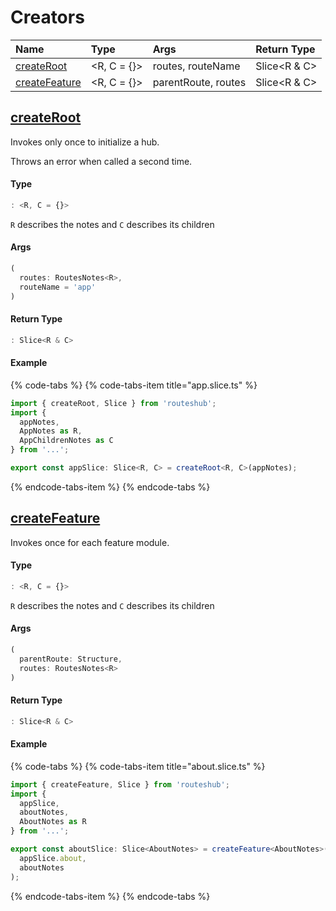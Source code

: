 # Creators

| Name | Type | Args | Return Type |
| :--- | :--- | :--- | :--- |
| [createRoot](creators.md#createroot) | &lt;R, C = {}&gt; | routes, routeName | Slice&lt;R & C&gt; |
| [createFeature](creators.md#createfeature) | &lt;R, C = {}&gt; | parentRoute, routes | Slice&lt;R & C&gt; |



## [createRoot](creators.md#createroot)

Invokes only once to initialize a hub.

Throws an error when called a second time.

#### Type

```typescript
: <R, C = {}>
```

`R` describes the notes and `C` describes its children

#### Args

```typescript
(
  routes: RoutesNotes<R>,
  routeName = 'app'
)
```

####  Return Type

```typescript
: Slice<R & C>
```

#### Example

{% code-tabs %}
{% code-tabs-item title="app.slice.ts" %}
```typescript
import { createRoot, Slice } from 'routeshub';
import { 
  appNotes, 
  AppNotes as R,
  AppChildrenNotes as C
} from '...';

export const appSlice: Slice<R, C> = createRoot<R, C>(appNotes);
```
{% endcode-tabs-item %}
{% endcode-tabs %}

## [createFeature](creators.md#createfeature)

Invokes once for each feature module. 

####  Type

```typescript
: <R, C = {}>
```

`R` describes the notes and `C` describes its children

#### Args

```typescript
(
  parentRoute: Structure,
  routes: RoutesNotes<R>
)
```

#### Return Type

```typescript
: Slice<R & C>
```

#### Example

{% code-tabs %}
{% code-tabs-item title="about.slice.ts" %}
```typescript
import { createFeature, Slice } from 'routeshub';
import { 
  appSlice,
  aboutNotes,
  AboutNotes as R
} from '...';

export const aboutSlice: Slice<AboutNotes> = createFeature<AboutNotes>(
  appSlice.about,
  aboutNotes
);
```
{% endcode-tabs-item %}
{% endcode-tabs %}

